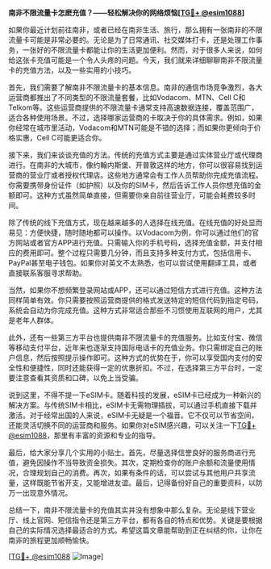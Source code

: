 **南非不限流量卡怎麽充值？——轻松解决你的网络烦恼[[TG💪+ @esim1088](https://t.me/s/esim1088)]**

如果你最近计划前往南非，或者已经在南非生活、旅行，那么拥有一张南非的不限流量卡可能是非常必要的。无论是为了日常通讯、社交媒体打卡，还是处理工作事务，一张好的不限流量卡都能让你的生活更加便利。然而，对于很多人来说，如何给这张卡充值可能是一个令人头疼的问题。今天，我们就来详细聊聊南非不限流量卡的充值方法，以及一些实用的小技巧。

首先，我们需要了解南非不限流量卡的基本信息。南非的通信市场竞争激烈，各大运营商都推出了不同类型的不限流量套餐，比如Vodacom、MTN、Cell C和Telkom等。这些运营商提供的不限流量卡通常支持高速数据连接，覆盖范围广，适合各种使用场景。不过，选择哪家运营商的卡取决于你的具体需求。例如，如果你经常在城市里活动，Vodacom和MTN可能是不错的选择；而如果你更倾向于价格实惠，Cell C可能更适合你。

接下来，我们来谈谈充值的方法。传统的充值方式主要是通过实体营业厅或代理商进行。在南非的大城市，像约翰内斯堡、开普敦这样的地方，你可以很容易找到运营商的营业厅或者授权代理店。这些地方通常会有工作人员帮助你完成充值流程。你需要携带身份证件（如护照）以及你的SIM卡，然后告诉工作人员你想充值的金额即可。这种方式虽然简单直接，但需要你亲自前往营业厅，可能会耗费较多时间。

除了传统的线下充值方式，现在越来越多的人选择在线充值。在线充值的好处显而易见：方便快捷，随时随地都可以操作。以Vodacom为例，你可以通过他们的官方网站或者官方APP进行充值。只需输入你的手机号码，选择充值金额，并支付相应的费用即可。整个过程只需要几分钟，而且支持多种支付方式，包括信用卡、PayPal甚至电子钱包。如果你对英文不太熟悉，也可以尝试使用翻译工具，或者直接联系客服寻求帮助。

当然，如果你不想频繁登录网站或APP，还可以通过短信方式进行充值。这种方法同样简单有效。你只需要按照运营商提供的格式发送特定的短信代码到指定号码，系统会自动为你完成充值。这种方式非常适合那些不习惯使用互联网的用户，尤其是老年人群体。

此外，还有一些第三方平台也提供南非不限流量卡的充值服务。比如支付宝、微信等移动支付平台，近年来也逐渐支持国际电话卡的充值业务。你只需绑定自己的账户信息，然后按照提示操作即可。这种方式的优势在于，你可以享受国内支付的安全性和便捷性，同时还能获得一定的优惠折扣。不过，在选择第三方平台时，一定要注意查看其资质和口碑，以免上当受骗。

说到这里，不得不提一下eSIM卡。随着科技的发展，eSIM卡已经成为一种新兴的解决方案。与传统SIM卡相比，eSIM卡无需物理插拔，可以通过手机直接下载并激活。对于经常出国的人来说，eSIM卡无疑是一个福音。它不仅可以节省空间，还能灵活切换不同的运营商和服务。如果你对eSIM感兴趣，可以关注一下[TG💪+ @esim1088](https://t.me/s/esim1088)，那里有丰富的资源和专业的指导。

最后，给大家分享几个实用的小贴士。首先，尽量选择信誉良好的服务商进行充值，避免因操作不当导致资金损失。其次，定期检查你的账户余额和流量使用情况，合理规划自己的消费。再次，如果有条件的话，可以尝试与其他用户共享流量，这样既能节省开支，又能增进友谊。最后，记得备份好自己的重要资料，以防万一出现意外情况。

总结一下，南非不限流量卡的充值其实并没有想象中那么复杂。无论是线下营业厅、线上官网、短信指令还是第三方平台，都有各自的特点和优势。关键是要根据自己的实际情况选择最适合的方式。希望这篇文章能帮助到正在纠结的你，让你在南非的旅程更加顺畅愉快。

[[TG💪+ @esim1088](https://t.me/s/esim1088) ![Image](https://i.postimg.cc/4NQfJmqS/Snipaste-2025-05-13-00-14-12.png)]